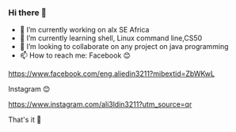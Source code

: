 ### Hi there 👋

- 🔭 I’m currently working on alx SE Africa 
- 🌱 I’m currently learning shell, Linux command line,CS50
- 👯 I’m looking to collaborate on any project on java programming 
- 📫 How to reach me:
Facebook 😊

https://www.facebook.com/eng.aliedin3211?mibextid=ZbWKwL

Instagram 😊

https://www.instagram.com/ali3ldin3211?utm_source=qr

That's it 🙂

